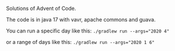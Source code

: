 Solutions of Advent of Code.

The code is in java 17 with vavr, apache commons and guava.

You can run a specific day like this:
`./gradlew run --args="2020 4"`

or a range of days like this:
`./gradlew run --args="2020 1 6"`